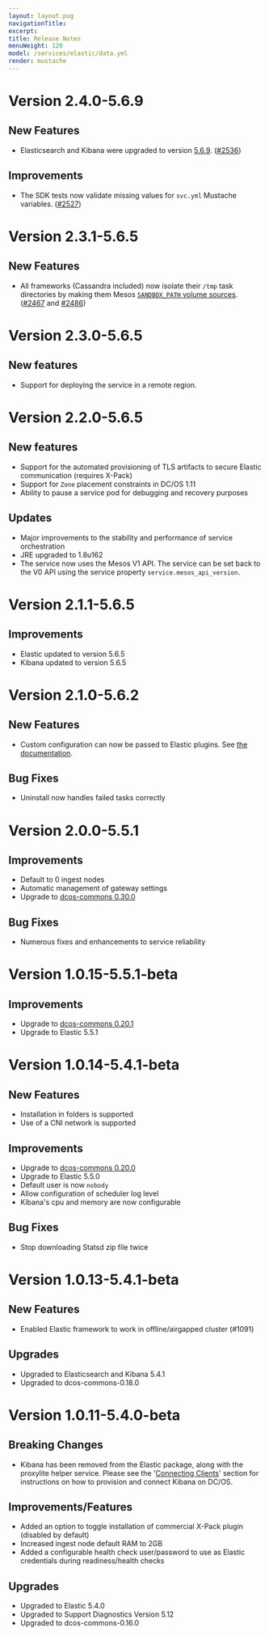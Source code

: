 ```yaml
---
layout: layout.pug
navigationTitle:
excerpt:
title: Release Notes
menuWeight: 120
model: /services/elastic/data.yml
render: mustache
---
```


# Version 2.4.0-5.6.9

## New Features

- Elasticsearch and Kibana were upgraded to version [5.6.9](https://www.elastic.co/guide/en/elasticsearch/reference/5.6/release-notes-5.6.9.html). ([#2536](https://github.com/mesosphere/dcos-commons/pull/2536))

## Improvements

- The SDK tests now validate missing values for `svc.yml` Mustache variables. ([#2527](https://github.com/mesosphere/dcos-commons/pull/2527))

# Version 2.3.1-5.6.5

## New Features

- All frameworks (Cassandra included) now isolate their `/tmp` task directories by making them Mesos [`SANDBOX_PATH` volume sources](https://github.com/apache/mesos/blob/master/docs/container-volume.md#sandbox_path-volume-source). ([#2467](https://github.com/mesosphere/dcos-commons/pull/2467) and [#2486](https://github.com/mesosphere/dcos-commons/pull/2486))

# Version 2.3.0-5.6.5

## New features

- Support for deploying the service in a remote region.

# Version 2.2.0-5.6.5

## New features

- Support for the automated provisioning of TLS artifacts to secure Elastic communication (requires X-Pack)
- Support for `Zone` placement constraints in DC/OS 1.11
- Ability to pause a service pod for debugging and recovery purposes

## Updates

- Major improvements to the stability and performance of service orchestration
- JRE upgraded to 1.8u162
- The service now uses the Mesos V1 API. The service can be set back to the V0 API using the service property `service.mesos_api_version`.

# Version 2.1.1-5.6.5

## Improvements

- Elastic updated to version 5.6.5
- Kibana updated to version 5.6.5

# Version 2.1.0-5.6.2

## New Features

* Custom configuration can now be passed to Elastic plugins. See [the documentation](/services/elastic/2.1.1-5.6.5/custom-elasticsearch-yaml/).

## Bug Fixes

* Uninstall now handles failed tasks correctly

# Version 2.0.0-5.5.1

## Improvements

- Default to 0 ingest nodes
- Automatic management of gateway settings
- Upgrade to [dcos-commons 0.30.0](https://github.com/mesosphere/dcos-commons/releases/tag/0.30.0)

## Bug Fixes

- Numerous fixes and enhancements to service reliability

# Version 1.0.15-5.5.1-beta

## Improvements

- Upgrade to [dcos-commons 0.20.1](https://github.com/mesosphere/dcos-commons/releases/tag/0.20.1)
- Upgrade to Elastic 5.5.1

# Version 1.0.14-5.4.1-beta

## New Features

- Installation in folders is supported
- Use of a CNI network is supported

## Improvements

- Upgrade to [dcos-commons 0.20.0](https://github.com/mesosphere/dcos-commons/releases/tag/0.20.0)
- Upgrade to Elastic 5.5.0
- Default user is now `nobody`
- Allow configuration of scheduler log level
- Kibana's cpu and memory are now configurable

## Bug Fixes

- Stop downloading Statsd zip file twice

# Version 1.0.13-5.4.1-beta

## New Features

- Enabled Elastic framework to work in offline/airgapped cluster (#1091)

## Upgrades

- Upgraded to Elasticsearch and Kibana 5.4.1
- Upgraded to dcos-commons-0.18.0

# Version 1.0.11-5.4.0-beta

## Breaking Changes

- Kibana has been removed from the Elastic package, along with the proxylite helper service. Please see the '[Connecting Clients](/services/elastic/2.1.1-5.6.5/connecting-clients/)' section for instructions on how to provision and connect Kibana on DC/OS.

## Improvements/Features

- Added an option to toggle installation of commercial X-Pack plugin (disabled by default)
- Increased ingest node default RAM to 2GB
- Added a configurable health check user/password to use as Elastic credentials during readiness/health checks

## Upgrades

- Upgraded to Elastic 5.4.0
- Upgraded to Support Diagnostics Version 5.12
- Upgraded to dcos-commons-0.16.0

